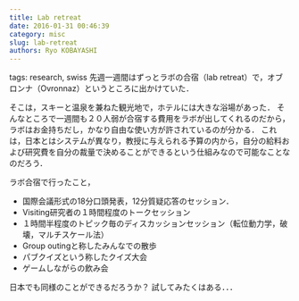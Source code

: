 ```yaml
---
title: Lab retreat
date: 2016-01-31 00:46:39
category: misc
slug: lab-retreat
authors: Ryo KOBAYASHI
---
```


tags: research, swiss
先週一週間はずっとラボの合宿（lab
retreat）で，オブロンナ（Ovronnaz）というところに出かけていた．

そこは，スキーと温泉を兼ねた観光地で，ホテルには大きな浴場があった．
そんなところで一週間も２０人弱が合宿する費用をラボが出してくれるのだから，ラボはお金持ちだし，かなり自由な使い方が許されているのが分かる．
これは，日本とはシステムが異なり，教授に与えられる予算の内から，自分の給料および研究費を自分の裁量で決めることができるという仕組みなので可能なことなのだろう．

ラボ合宿で行ったこと，

-   国際会議形式の18分口頭発表，12分質疑応答のセッション．
-   Visiting研究者の１時間程度のトークセッション
-   １時間半程度のトピック毎のディスカッションセッション（転位動力学，破壊，マルチスケール法）
-   Group outingと称したみんなでの散歩
-   パブクイズという称したクイズ大会
-   ゲームしながらの飲み会

日本でも同様のことができるだろうか？ 試してみたくはある．．．
